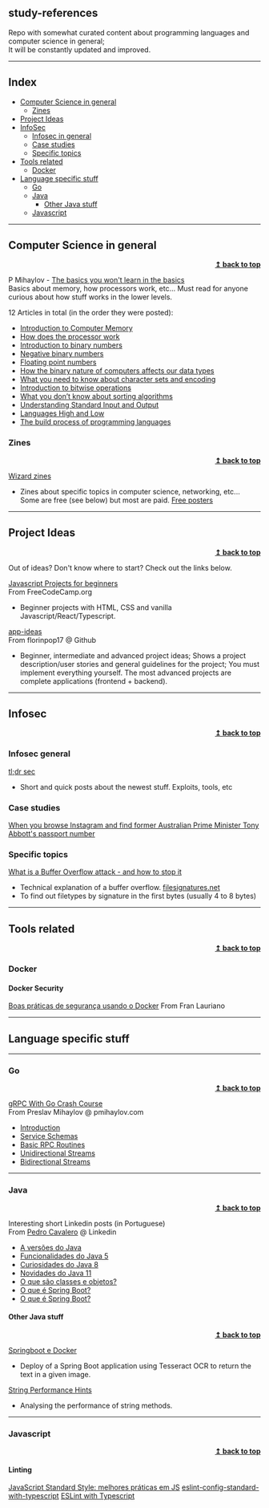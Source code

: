 ## study-references

Repo with somewhat curated content about programming languages and computer science in general;  
It will be constantly updated and improved.

---

## Index 
- [Computer Science in general](#computer-science-in-general)
  * [Zines](#zines)
- [Project Ideas](#project-ideas)
- [InfoSec](#infosec)
  * [Infosec in general](#infosec-in-general)
  * [Case studies](#case-studies)
  * [Specific topics](#specific-topics)
- [Tools related](#tools-related)
  * [Docker](#docker)
- [Language specific stuff](#language-specific-stuff)
  * [Go](#go)
  * [Java](#java)
    + [Other Java stuff](#other-java-stuff)
  * [Javascript](#javascript)

---

## Computer Science in general
<div align="right"><b><a href="#index">↥ back to top</a></b></div>

P Mihaylov - [The basics you won't learn in the basics](https://pmihaylov.com/category/the-basics-you-wont-learn-in-the-basics/)  
Basics about memory, how processors work, etc...
Must read for anyone curious about how stuff works in the lower levels.  

12 Articles in total (in the order they were posted):  
  + [Introduction to Computer Memory](https://pmihaylov.com/intro-to-computer-memory/)
  + [How does the processor work](https://pmihaylov.com/how-does-the-processor-work/)
  + [Introduction to binary numbers](https://pmihaylov.com/intro-binary-numbers/)
  + [Negative binary numbers](https://pmihaylov.com/negative-binary-numbers/)
  + [Floating point numbers](https://pmihaylov.com/floating-point-numbers/)
  + [How the binary nature of computers affects our data types](https://pmihaylov.com/how-does-binary-affect-data-types/)
  + [What you need to know about character sets and encoding](https://pmihaylov.com/character-sets-and-encoding/)
  + [Introduction to bitwise operations](https://pmihaylov.com/bitwise-operations/)
  + [What you don’t know about sorting algorithms](https://pmihaylov.com/sorting-algorithms/)
  + [Understanding Standard Input and Output](https://pmihaylov.com/standard-io/)
  + [Languages High and Low](https://pmihaylov.com/languages-high-and-low/)
  + [The build process of programming languages](https://pmihaylov.com/the-build-process-of-programming-languages/)

### Zines
<div align="right"><b><a href="#index">↥ back to top</a></b></div>

[Wizard zines](https://wizardzines.com)
  * Zines about specific topics in computer science, networking, etc...
    Some are free (see below) but most are paid.
[Free posters](https://wizardzines.com/#posters)

---

## Project Ideas
<div align="right"><b><a href="#index">↥ back to top</a></b></div>

Out of ideas? Don't know where to start? Check out the links below.

[Javascript Projects for beginners](https://www.freecodecamp.org/news/javascript-projects-for-beginners/)  
From FreeCodeCamp.org
  * Beginner projects with HTML, CSS and vanilla Javascript/React/Typescript.

[app-ideas](https://github.com/florinpop17/app-ideas)  
From florinpop17 @ Github

  * Beginner, intermediate and advanced project ideas;
    Shows a project description/user stories and general guidelines for the project;
    You must implement everything yourself.
    The most advanced projects are complete applications (frontend + backend).

---

## Infosec
<div align="right"><b><a href="#index">↥ back to top</a></b></div>

### Infosec general
[tl;dr sec](https://tldrsec.com)
  * Short and quick posts about the newest stuff. Exploits, tools, etc

### Case studies
[When you browse Instagram and find former Australian Prime Minister Tony Abbott's passport number](https://mango.pdf.zone/finding-former-australian-prime-minister-tony-abbotts-passport-number-on-instagram)

### Specific topics
[What is a Buffer Overflow attack - and how to stop it](https://www.freecodecamp.org/news/buffer-overflow-attacks/)
  * Technical explanation of a buffer overflow.
[filesignatures.net](https://filesignatures.net/index.php?page=all)
  * To find out filetypes by signature in the first bytes (usually 4 to 8 bytes)

---

## Tools related
<div align="right"><b><a href="#index">↥ back to top</a></b></div>

### Docker
#### Docker Security

[Boas práticas de segurança usando o Docker](https://www.sidechannel.blog/boas-praticas-de-seguranca-usando-o-docker/index.html)
From Fran Lauriano

---

## Language specific stuff
---

### Go
<div align="right"><b><a href="#index">↥ back to top</a></b></div>

[gRPC With Go Crash Course](https://pmihaylov.com/grpc-with-go-crash-course/)  
From Preslav Mihaylov @ pmihaylov.com

  + [Introduction](https://pmihaylov.com/grpc-with-go-intro/)
  + [Service Schemas](https://pmihaylov.com/grpc-with-go-schemas/)
  + [Basic RPC Routines](https://pmihaylov.com/grpc-with-go-basic-rpcs/)
  + [Unidirectional Streams](https://pmihaylov.com/grpc-with-go-unidirectional-streams/)
  + [Bidirectional Streams](https://pmihaylov.com/grpc-crash-course-bidi-streams/)

---

### Java
<div align="right"><b><a href="#index">↥ back to top</a></b></div>

Interesting short Linkedin posts (in Portuguese)  
From [Pedro Cavalero](https://allmylinks.com/pedro-cavalero) @ Linkedin

  * [A versões do Java](https://www.linkedin.com/posts/pedrocavalero_vamos-relembrar-as-vers%C3%B5es-do-java-em-activity-6779779296828391424-ayf8/)
  * [Funcionalidades do Java 5](https://www.linkedin.com/posts/pedrocavalero_nessa-semana-de-lan%C3%A7amento-do-java-16-vamos-activity-6780504142789021696-8qZc)
  * [Curiosidades do Java 8](https://www.linkedin.com/posts/pedrocavalero_java-java8-java11-activity-6781228912513978368-Vqbq)
  * [Novidades do Java 11](https://www.linkedin.com/posts/pedrocavalero_java-java8-java11-activity-6781953446372229120-rjgb)
  * [O que são classes e objetos?](https://www.linkedin.com/posts/pedrocavalero_java-java8-java11-activity-6782316164790943744-oTiJ)
  * [O que é Spring Boot?](https://www.linkedin.com/posts/pedrocavalero_springboot-java-springframework-activity-6776905016545443841-cmso)
  * [O que é Spring Boot?](https://www.linkedin.com/posts/pedrocavalero_springboot-java-springframework-activity-6776904954658488320-xhws)

#### Other Java stuff
<div align="right"><b><a href="#index">↥ back to top</a></b></div>

[Springboot e Docker](https://carloshenriquereis-17318.medium.com/spring-boot-e-docker-2cafaa0f3e1a)
  * Deploy of a Spring Boot application using Tesseract OCR to return the text in a given image.

[String Performance Hints](https://www.baeldung.com/java-string-performance)
  * Analysing the performance of string methods.

---

### Javascript
<div align="right"><b><a href="#index">↥ back to top</a></b></div>

#### Linting

[JavaScript Standard Style: melhores práticas em JS](https://blog.geekhunter.com.br/javascript-standard-style)
[eslint-config-standard-with-typescript](https://github.com/standard/eslint-config-standard-with-typescript)
[ESLint with Typescript](https://blog.geekhunter.com.br/eslint-typescript-tutorial/)